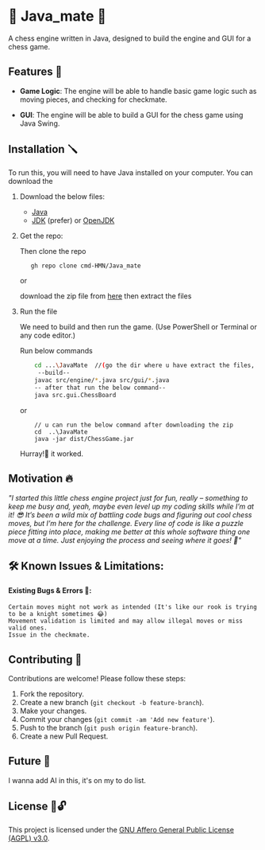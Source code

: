 # 👑 Java_mate 👑

A chess engine written in Java, designed to build the engine and GUI for a chess game.

## Features 🔑

- **Game Logic**: The engine will be able to handle basic game logic such as moving pieces, and checking for checkmate.

- **GUI**: The engine will be able to build a GUI for the chess game using Java Swing.

## Installation 🪛

To run this, you will need to have Java installed on your computer. You can download the

1. Download the below files:

    - [Java](https://www.java.com/download/ie_manual.jsp)
    - [JDK](https://www.oracle.com/pk/java/technologies/downloads/) (prefer) or [OpenJDK](https://adoptopenjdk.net/downloads.html)

2. Get the repo:

    Then clone the repo

    ```bash
       gh repo clone cmd-HMN/Java_mate
    ```

    or

    download the zip file from [here](https://github.com/cmd-HMN/Java_mate/archive/refs/heads/main.zip) then extract the files

3. Run the file

    We need to build and then run the game. (Use PowerShell or Terminal or any code editor.)
   
    Run below commands
    
    ```bash
        cd ...\JavaMate  //(go the dir where u have extract the files, root folder)
         --build--
        javac src/engine/*.java src/gui/*.java
        -- after that run the below command--
        java src.gui.ChessBoard
    ```

    or

    ```
        // u can run the below command after downloading the zip
        cd  ..\JavaMate 
        java -jar dist/ChessGame.jar
    ```
    Hurray!🙌 it worked.

## Motivation 🔥

*"I started this little chess engine project just for fun, really – something to keep me busy and, yeah, maybe even level up my coding skills while I’m at it! 😎 It’s been a wild mix of battling code bugs and figuring out cool chess moves, but I’m here for the challenge. Every line of code is like a puzzle piece fitting into place, making me better at this whole software thing one move at a time. Just enjoying the process and seeing where it goes! 🚀"*

## 🛠️ Known Issues & Limitations:

#### Existing Bugs & Errors 🐞:
    Certain moves might not work as intended (It's like our rook is trying to be a knight sometimes 😂)
    Movement validation is limited and may allow illegal moves or miss valid ones.
    Issue in the checkmate.

## Contributing 💖

Contributions are welcome! Please follow these steps:

1. Fork the repository.
2. Create a new branch (`git checkout -b feature-branch`).
3. Make your changes.
4. Commit your changes (`git commit -am 'Add new feature'`).
5. Push to the branch (`git push origin feature-branch`).
6. Create a new Pull Request.

## Future 🔮

I wanna add AI in this, it's on my to do list.

## License 📖🔓

This project is licensed under the [GNU Affero General Public License (AGPL) v3.0](https://opensource.org/licenses/AGPL-3.0).
